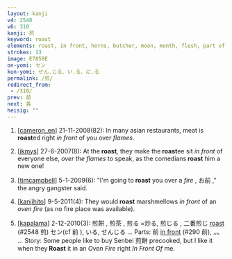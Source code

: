 ```yaml
---
layout: kanji
v4: 2548
v6: 310
kanji: 煎
keyword: roast
elements: roast, in front, horns, butcher, moon, month, flesh, part of the body, sword, sabre, saber, oven-fire, barbecue
strokes: 13
image: E7858E
on-yomi: セン
kun-yomi: せん.じる、い.る、に.る
permalink: /煎/
redirect_from:
 - /310/
prev: 前
next: 各
heisig: ""
---
```


1) [<a href="http://kanji.koohii.com/profile/cameron_en">cameron_en</a>] 21-11-2008(82): In many asian restaurants, meat is<strong> roast</strong>ed right <em>in front</em> of you over <em>flames</em>.

2) [<a href="http://kanji.koohii.com/profile/ikmys">ikmys</a>] 27-6-2007(8): At the<strong> roast</strong>, they make the<strong> roast</strong>ee sit <em>in front</em> of everyone else, <em>over the flames</em> to speak, as the comedians<strong> roast</strong> him a new one!

3) [<a href="http://kanji.koohii.com/profile/timcampbell">timcampbell</a>] 5-1-2009(6): &quot;I&#039;m going to<strong> roast</strong> you over a <em>fire</em> , お前 ,&quot; the angry gangster said.

4) [<a href="http://kanji.koohii.com/profile/kanjihito">kanjihito</a>] 9-5-2011(4): They would<strong> roast</strong> marshmellows <em>in front</em> of an <em>oven fire</em> (as no fire place was available).

5) [<a href="http://kanji.koohii.com/profile/kapalama">kapalama</a>] 2-12-2010(3): 煎餅 , 煎茶 , 煎る =炒る, 煎じる , 二番煎じ <a href="../v4/2548.html">roast</a> (#2548 煎) セン(cf 前 ), いる, せんじる ... Parts: 前 <a href="../v4/290.html">in front</a> (#290 前), 灬 ... Story: Some people like to buy Senbei 煎餅 precooked, but I like it when they<strong> Roast</strong> it in an <em>Oven Fire</em> right <em>In Front Of</em> me.

